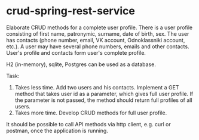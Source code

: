 # crud-spring-rest-service
Elaborate CRUD methods for a complete user profile.
There is a user profile consisting of first name, patronymic, surname, date of birth, sex. The user has contacts (phone number, email, VK account, Odnoklassniki account, etc.). A user may have several phone numbers, emails and other contacts. User's profile and contacts form user's complete profile.

H2 (in-memory), sqlite, Postgres can be used as a database.

Task:
1.	Takes less time. Add two users and his contacts. Implement a GET method that takes user id as a parameter, which gives full user profile. If the parameter is not passed, the method should return full profiles of all users.
2.	Takes more time. Develop CRUD methods for full user profile.

It should be possible to call API methods via http client, e.g. curl or postman, once the application is running.
